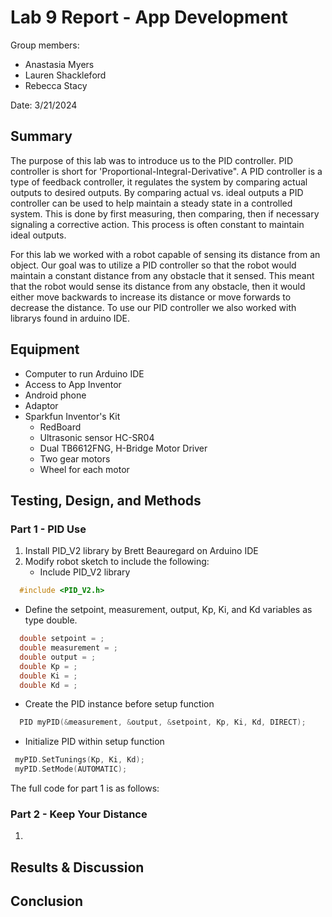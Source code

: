 # Lab 9 Report - App Development

Group members:
* Anastasia Myers
* Lauren Shackleford
* Rebecca Stacy

Date: 3/21/2024

## Summary
The purpose of this lab was to introduce us to the PID controller. PID controller is short for 'Proportional-Integral-Derivative". A PID controller is a type of feedback controller, it regulates the system by comparing actual outputs to desired outputs. By comparing actual vs. ideal outputs a PID controller can be used to help maintain a steady state in a controlled system. This is done by first measuring, then comparing, then if necessary signaling a corrective action. This process is often constant to maintain ideal outputs. 

For this lab we worked with a robot capable of sensing its distance from an object. Our goal was to utilize a PID controller so that the robot would maintain a constant distance from any obstacle that it sensed. This meant that the robot would sense its distance from any obstacle, then it would either move backwards to increase its distance or move forwards to decrease the distance. To use our PID controller we also worked with librarys found in arduino IDE.

## Equipment

- Computer to run Arduino IDE
- Access to App Inventor
- Android phone
- Adaptor
- Sparkfun Inventor's Kit
  - RedBoard
  - Ultrasonic sensor HC-SR04
  - Dual TB6612FNG, H-Bridge Motor Driver
  - Two gear motors
  - Wheel for each motor

## Testing, Design, and Methods

### Part 1 - PID Use
1. Install PID_V2 library by Brett Beauregard on Arduino IDE
2. Modify robot sketch to include the following:
   - Include PID_V2 library 
 
``` c++
  #include <PID_V2.h>
```
   - Define the setpoint, measurement, output, Kp, Ki, and Kd variables as type double.
``` c++
  double setpoint = ;
  double measurement = ;
  double output = ;
  double Kp = ;
  double Ki = ;
  double Kd = ;
```
   - Create the PID instance before setup function
``` c++
  PID myPID(&measurement, &output, &setpoint, Kp, Ki, Kd, DIRECT);
```
   - Initialize PID within setup function
``` c++
 myPID.SetTunings(Kp, Ki, Kd);
 myPID.SetMode(AUTOMATIC);
```
The full code for part 1 is as follows:

### Part 2 - Keep Your Distance
1. 


## Results & Discussion


## Conclusion

